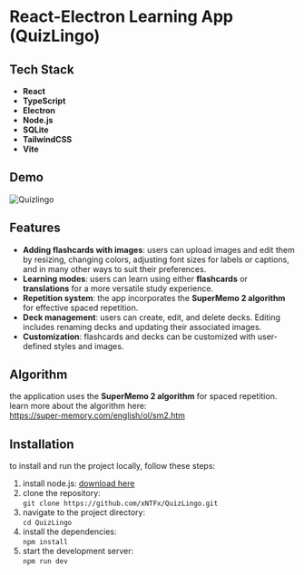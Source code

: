 # React-Electron Learning App (QuizLingo)

## Tech Stack

- **React**
- **TypeScript**
- **Electron**
- **Node.js**
- **SQLite**
- **TailwindCSS**
- **Vite**

## Demo

![Quizlingo](https://github.com/user-attachments/assets/a1539378-c04f-41f3-ab5c-033ab5b2514c)

## Features

- **Adding flashcards with images**: users can upload images and edit them by resizing, changing colors, adjusting font sizes for labels or captions, and in many other ways to suit their preferences.
- **Learning modes**: users can learn using either **flashcards** or **translations** for a more versatile study experience.  
- **Repetition system**: the app incorporates the **SuperMemo 2 algorithm** for effective spaced repetition.  
- **Deck management**: users can create, edit, and delete decks. Editing includes renaming decks and updating their associated images.  
- **Customization**: flashcards and decks can be customized with user-defined styles and images.  

## Algorithm

the application uses the **SuperMemo 2 algorithm** for spaced repetition. learn more about the algorithm here:  
https://super-memory.com/english/ol/sm2.htm

## Installation

to install and run the project locally, follow these steps:

1. install node.js: [download here](https://nodejs.org/en/download)  
2. clone the repository:  
   `git clone https://github.com/xNTFx/QuizLingo.git`  
3. navigate to the project directory:  
   `cd QuizLingo`  
4. install the dependencies:  
   `npm install`  
5. start the development server:  
   `npm run dev`  
